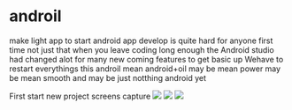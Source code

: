 # androil
make light app
to start android app develop is quite hard for anyone first time
not just that when you leave coding long enough the Android studio had changed alot for many new coming features
to get basic up Wehave to restart everythings
this androil mean android+oil may be mean power may be mean smooth and may be just notthing android yet

First start new project screens capture
<img src=https://cloud.githubusercontent.com/assets/6849553/10681862/1ed50c9c-7958-11e5-96e1-aeab6dbfaedc.PNG>
<img src=https://cloud.githubusercontent.com/assets/6849553/10681867/36e01d90-7958-11e5-9287-4d8b71ca259d.PNG>
<img src=https://cloud.githubusercontent.com/assets/6849553/10681871/3e4314ca-7958-11e5-8aa8-b5e206ac7907.PNG>
